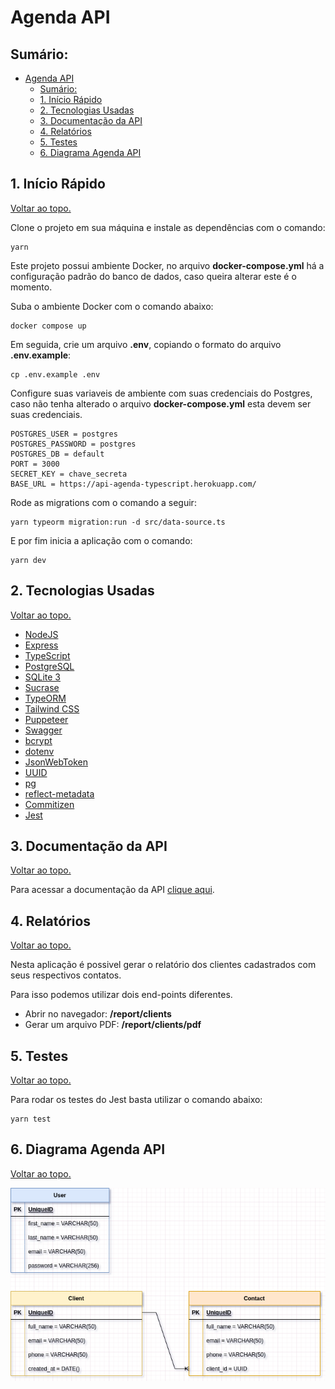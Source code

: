 # Agenda API

## Sumário:

- [Agenda API](#agenda-api)
  - [Sumário:](#sumário)
  - [1. Início Rápido](#1-início-rápido)
  - [2. Tecnologias Usadas](#2-tecnologias-usadas)
  - [3. Documentação da API](#3-documentação-da-api)
  - [4. Relatórios](#4-relatórios)
  - [5. Testes](#5-testes)
  - [6. Diagrama Agenda API](#6-diagrama-agenda-api)

## 1. Início Rápido

[Voltar ao topo.](#sumário)

Clone o projeto em sua máquina e instale as dependências com o comando:

```shell
yarn
```

Este projeto possui ambiente Docker, no arquivo **docker-compose.yml** há a configuração padrão do banco de dados, caso queira alterar este é o momento.

Suba o ambiente Docker com o comando abaixo:

```shell
docker compose up
```

Em seguida, crie um arquivo **.env**, copiando o formato do arquivo **.env.example**:

```
cp .env.example .env
```

Configure suas variaveis de ambiente com suas credenciais do Postgres, caso não tenha alterado o arquivo **docker-compose.yml** esta devem ser suas credenciais.

```env
POSTGRES_USER = postgres
POSTGRES_PASSWORD = postgres
POSTGRES_DB = default
PORT = 3000
SECRET_KEY = chave_secreta
BASE_URL = https://api-agenda-typescript.herokuapp.com/
```

Rode as migrations com o comando a seguir:

```shell
yarn typeorm migration:run -d src/data-source.ts
```

E por fim inicia a aplicação com o comando:

```shell
yarn dev
```

## 2. Tecnologias Usadas

[Voltar ao topo.](#sumário)

- [NodeJS](https://nodejs.org/en/)
- [Express](https://expressjs.com/pt-br/)
- [TypeScript](https://www.typescriptlang.org/)
- [PostgreSQL](https://www.postgresql.org/)
- [SQLite 3](https://www.sqlite.org/index.html)
- [Sucrase](https://sucrase.io/)
- [TypeORM](https://typeorm.io/)
- [Tailwind CSS](https://tailwindcss.com/)
- [Puppeteer](https://pptr.dev/)
- [Swagger](https://swagger.io/)
- [bcrypt](https://www.npmjs.com/package/bcrypt)
- [dotenv](https://www.npmjs.com/package/dotenv)
- [JsonWebToken](https://www.npmjs.com/package/jsonwebtoken)
- [UUID](https://www.npmjs.com/package/uuid)
- [pg](https://www.npmjs.com/package/pg)
- [reflect-metadata](https://www.npmjs.com/package/reflect-metadata)
- [Commitizen](https://www.npmjs.com/package/commitizen)
- [Jest](https://www.npmjs.com/package/jest)

## 3. Documentação da API

[Voltar ao topo.](#sumário)

Para acessar a documentação da API [clique aqui](https://api-agenda-typescript.herokuapp.com/docs/).

## 4. Relatórios

[Voltar ao topo.](#sumário)

Nesta aplicação é possivel gerar o relatório dos clientes cadastrados com seus respectivos contatos.

Para isso podemos utilizar dois end-points diferentes.

- Abrir no navegador: **/report/clients**
- Gerar um arquivo PDF: **/report/clients/pdf**

## 5. Testes

[Voltar ao topo.](#sumário)

Para rodar os testes do Jest basta utilizar o comando abaixo:

```shell
yarn test
```

## 6. Diagrama Agenda API

[Voltar ao topo.](#sumário)

<img src="./src/assets/relations_diagram.png" alt="Relations Diagram Image">
